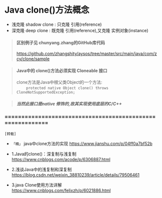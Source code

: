 # Java clone()方法概念

* 浅克隆 shadow clone  : 只克隆 引用(reference)
* 深克隆 deep clone    : 既克隆 引用(reference),又克隆 实例对象(instance)

> #### 区别例子见 chunyang.zhang的GitHub库代码
> https://github.com/zhangshity/aysos/tree/master/src/main/java/com/zcy/clone/sample

> #### Java中的 clone()方法必须实现 Cloneable 接口
> clone方法是Java中根父类Object的一个方法:  
> &nbsp;&nbsp;&nbsp;&nbsp;&nbsp;&nbsp;&nbsp;&nbsp;`protected native Object clone() throws CloneNotSupportedException;`  

> ##### 当然此接口是native 修饰的,故其实现使用底层的C/C++

### ==========================================================
`[转载]`

* `「精」` java中clone方法的实现 
https://www.jianshu.com/p/04ff0a7bf52b

* 1.Java的clone()：深复制与浅复制
https://www.cnblogs.com/acode/p/6306887.html

* 2.浅谈Java中的浅复制和深复制
https://blog.csdn.net/weixin_38810239/article/details/79506461

* 3.java Clone使用方法详解
https://www.cnblogs.com/felixzh/p/6021886.html
